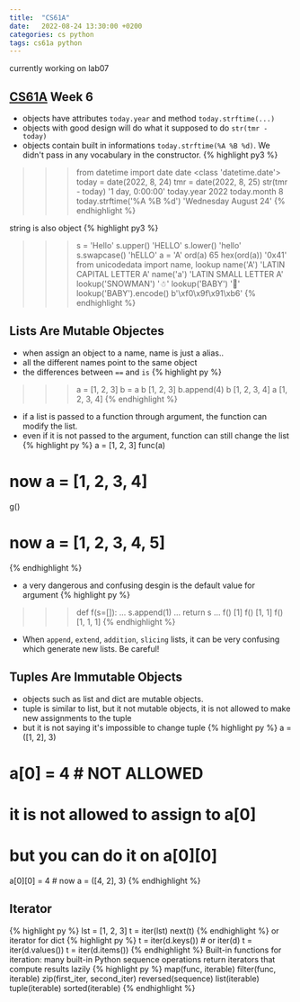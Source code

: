```yaml
---
title:  "CS61A"
date:   2022-08-24 13:30:00 +0200
categories: cs python
tags: cs61a python
---
```


currently working on lab07

## [CS61A][cs61a-web] Week 6

- objects have attributes `today.year` and method `today.strftime(...)`
- objects with good design will do what it supposed to do `str(tmr - today)`
- objects contain built in informations `today.strftime(%A %B %d)`. We didn't pass in any vocabulary in the constructor.
{% highlight py3 %}
>>> from datetime import date
>>> date
<class 'datetime.date'>
>>> today = date(2022, 8, 24)
>>> tmr = date(2022, 8, 25)
>>> str(tmr - today)
'1 day, 0:00:00'
>>> today.year
2022
>>> today.month
8
>>> today.strftime('%A %B %d')
'Wednesday August 24'
{% endhighlight %}

string is also object
{% highlight py3 %}
>>> s = 'Hello'
>>> s.upper()
'HELLO'
>>> s.lower()
'hello'
>>> s.swapcase()
'hELLO'
>>> a = 'A'
>>> ord(a)
65
>>> hex(ord(a))
'0x41'
>>> from unicodedata import name, lookup
>>> name('A')
'LATIN CAPITAL LETTER A'
>>> name('a')
'LATIN SMALL LETTER A'
>>> lookup('SNOWMAN')
'☃'
>>> lookup('BABY')
'👶'
>>> lookup('BABY').encode()
b'\xf0\x9f\x91\xb6'
{% endhighlight %}


## Lists Are Mutable Objectes

- when assign an object to a name, name is just a alias..
- all the different names point to the same object
- the differences between `==` and `is`
{% highlight py %}
>>> a = [1, 2, 3]
>>> b = a
>>> b
[1, 2, 3]
>>> b.append(4)
>>> b
[1, 2, 3, 4]
>>> a
[1, 2, 3, 4]
{% endhighlight %}

- if a list is passed to a function through argument, the function can modify the list.
- even if it is not passed to the argument, function can still change the list
{% highlight py %}
a = [1, 2, 3]
func(a)
 # now a = [1, 2, 3, 4]
g()
 # now a = [1, 2, 3, 4, 5]
{% endhighlight %}

- a very dangerous and confusing desgin is the default value for argument
{% highlight py %}
>>> def f(s=[]):
...     s.append(1)
...     return s
...
>>> f()
[1]
>>> f()
[1, 1]
>>> f()
[1, 1, 1]
{% endhighlight %}
- When `append`, `extend`, `addition`, `slicing` lists, it can be very confusing which generate new lists. Be careful!


## Tuples Are Immutable Objects
- objects such as list and dict are mutable objects.
- tuple is similar to list, but it not mutable objects, it is not allowed to make new assignments to the tuple
- but it is not saying it's impossible to change tuple
{% highlight py %}
a = ([1, 2], 3)
 # a[0] = 4    # NOT ALLOWED
 # it is not allowed to assign to a[0]
 # but you can do it on a[0][0]
a[0][0] = 4 # now a = ([4, 2], 3)
{% endhighlight %}


## Iterator
{% highlight py %}
lst = [1, 2, 3]
t = iter(lst)
next(t)
{% endhighlight %}
or iterator for dict
{% highlight py %}
t = iter(d.keys())  # or iter(d)
t = iter(d.values())
t = iter(d.items())
{% endhighlight %}
Built-in functions for iteration: many built-in Python sequence operations return iterators that compute results lazily
{% highlight py %}
map(func, iterable)
filter(func, iterable)
zip(first_iter, second_iter)
reversed(sequence)
list(iterable)
tuple(iterable)
sorted(iterable)
{% endhighlight %}

[cs61a-web]: https://inst.eecs.berkeley.edu/~cs61a/fa20/
